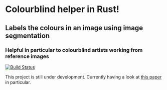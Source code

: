 # Colourblind helper in Rust!

## Labels the colours in an image using image segmentation

### Helpful in particular to colourblind artists working from reference images

[![Build 
Status](https://travis-ci.org/lochsh/colourblind-helper.svg?branch=master)](https://travis-ci.org/lochsh/colourblind-helper)

This project is still under development.  Currently having a look at [this 
paper](http://www.cl.cam.ac.uk/research/dtg/www/publications/public/files/tr.1999.3.pdf) 
in particular.
